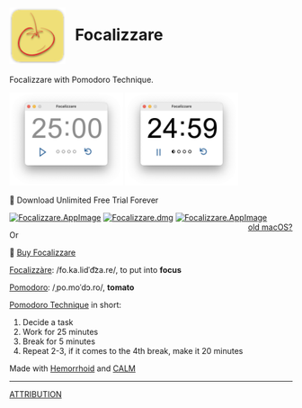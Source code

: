 # <img style="vertical-align:middle;margin-right:10px;" width="100" alt="Focalizzare" src="./images/icon-head.png"> Focalizzare


Focalizzare with Pomodoro Technique.

<img width="40%" alt="Focalizzare Paused" src="./images/25-minutes.png"> <img width="40%" alt="Focalizzare Running" src="./images/24-minutes.png">

💽 Download Unlimited Free Trial Forever

[![Focalizzare.AppImage](https://img.shields.io/badge/Linux-Focalizzare.AppImage-gold.svg?logo=linux)](<https://github.com/VitoVan/focalizzare/releases/latest/download/Focalizzare.AppImage>) [![Focalizzare.dmg](https://img.shields.io/badge/macOS-Focalizzare.dmg-black.svg?logo=apple)](<https://github.com/VitoVan/focalizzare/releases/latest/download/Focalizzare.dmg>) [![Focalizzare.AppImage](https://img.shields.io/badge/Windows-Focalizzare.exe-blue.svg?logo=windows)](<https://github.com/VitoVan/focalizzare/releases/latest/download/Focalizzare.exe>) <a style="float:right;" href="https://github.com/VitoVan/focalizzare/releases/latest">old macOS?</a>

Or

🛒 [Buy Focalizzare](https://www.buymeacoffee.com/vitovan/e/118618)



[Focalizzàre](https://en.wiktionary.org/wiki/focalizzare):  /fo.ka.lidˈd͡za.re/, to put into **focus**

[Pomodoro](https://en.wiktionary.org/wiki/pomodoro):  /ˌpo.moˈdɔ.ro/, **tomato**



[Pomodoro Technique](https://en.wikipedia.org/wiki/Pomodoro_Technique) in short:

1. Decide a task
2. Work for 25 minutes
3. Break for 5 minutes
4. Repeat 2-3, if it comes to the 4th break, make it 20 minutes



Made with [Hemorrhoid](https://en.wikipedia.org/wiki/Hemorrhoid) and [CALM](https://github.com/VitoVan/calm)

---

[ATTRIBUTION](assets/ATTRIBUTION.md)
